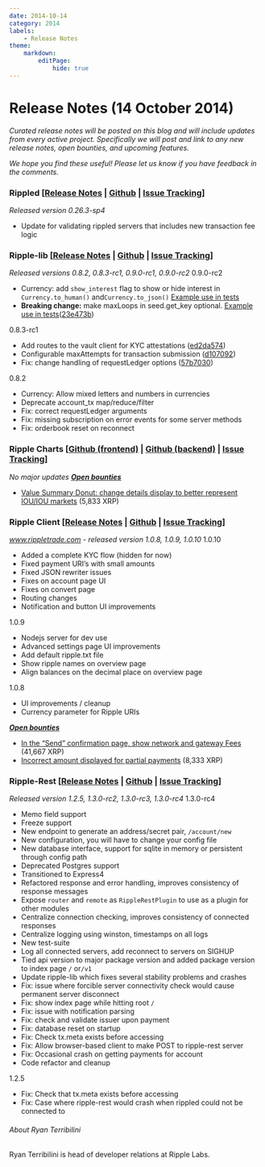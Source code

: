 ```yaml
---
date: 2014-10-14
category: 2014
labels:
    - Release Notes
theme:
    markdown:
        editPage:
            hide: true
---
```

# Release Notes (14 October 2014)

*Curated release notes will be posted on this blog and will include updates from every active project. Specifically we will post and link to any new release notes, open bounties, and upcoming features.*

*We hope you find these useful! Please let us know if you have feedback in the comments.*

### **Rippled [[Release Notes](https://ripple.com/wiki/Category:Rippled_release_notes) | [Github](https://github.com/ripple/rippled) | [Issue Tracking](https://ripplelabs.atlassian.net/secure/RapidBoard.jspa?rapidView=25)]**

*Released version 0.26.3-sp4*
-   Update for validating rippled servers that includes new transaction fee logic

### **Ripple-lib [[Release Notes](https://github.com/ripple/ripple-lib/releases) | [Github](https://github.com/ripple/ripple-lib) | [Issue Tracking](https://github.com/ripple/ripple-lib/issues)]**

*Released versions 0.8.2, 0.8.3-rc1, 0.9.0-rc1, 0.9.0-rc2* 0.9.0-rc2
-   Currency: add `show_interest` flag to show or hide interest in `Currency.to_human()` and`Currency.to_json()` [Example use in tests](https://github.com/ripple/ripple-lib/blob/947ec3edc2e7c8f1ef097e496bf552c74366e749/test/currency-test.js#L123)
-   **Breaking change:** make maxLoops in seed.get\_key optional. [Example use in tests](https://github.com/ripple/ripple-lib/blob/23e473b6886c457781949c825b3ff48b3984e51f/test/seed-test.js)([23e473b](https://github.com/ripple/ripple-lib/commit/23e473b6886c457781949c825b3ff48b3984e51f))

0.8.3-rc1
-   Add routes to the vault client for KYC attestations ([ed2da574](https://github.com/ripple/ripple-lib/commit/ed2da57475acf5e9d2cf3373858f4274832bd83f))
-   Configurable maxAttempts for transaction submission ([d107092](https://github.com/ripple/ripple-lib/commit/d10709254061e9e4416d2cb78b5cac1ec0d7ffa5))
-   Fix: change handling of requestLedger options ([57b7030](https://github.com/ripple/ripple-lib/commit/57b70300f5f0c7534ede118ddbb5d8762668a4f8))

0.8.2
-   Currency: Allow mixed letters and numbers in currencies
-   Deprecate account\_tx map/reduce/filter
-   Fix: correct requestLedger arguments
-   Fix: missing subscription on error events for some server methods
-   Fix: orderbook reset on reconnect

### **Ripple Charts [[Github (frontend)](https://github.com/ripple/ripplecharts-frontend) | [Github (backend)](https://github.com/ripple/ripple-data-api) | [Issue Tracking](https://ripplelabs.atlassian.net/browse/RC/?selectedTab=com.atlassian.jira.jira-projects-plugin:summary-panel)]**

*No major updates* [***Open bounties***](https://www.bountysource.com/trackers/3954022-ripple-charts)
-   [Value Summary Donut: change details display to better represent IOU/IOU markets](https://www.bountysource.com/issues/3597514-value-summary-donut-change-details-display-to-better-represent-iou-iou-markets) (5,833 XRP)

### **Ripple Client [[Release Notes](https://github.com/ripple/ripple-client/releases) | [Github](https://github.com/ripple/ripple-client) | [Issue Tracking](https://ripplelabs.atlassian.net/secure/RapidBoard.jspa?rapidView=2&view=planning&selectedIssue=RT-1990&quickFilter=38&epics=visible)]**

*www.rippletrade.com - released version 1.0.8, 1.0.9, 1.0.10* 1.0.10
-   Added a complete KYC flow (hidden for now)
-   Fixed payment URI’s with small amounts
-   Fixed JSON rewriter issues
-   Fixes on account page UI
-   Fixes on convert page
-   Routing changes
-   Notification and button UI improvements

1.0.9
-   Nodejs server for dev use
-   Advanced settings page UI improvements
-   Add default ripple.txt file
-   Show ripple names on overview page
-   Align balances on the decimal place on overview page

1.0.8
-   UI improvements / cleanup
-   Currency parameter for Ripple URIs

**[*Open bounties*](https://www.bountysource.com/trackers/3604734-ripple-trade)**
-   [In the “Send” confirmation page, show network and gateway Fees](https://www.bountysource.com/issues/2842674-in-the-send-confirmation-page-show-network-and-gateway-fees) (41,667 XRP)
-   [Incorrect amount displayed for partial payments](https://www.bountysource.com/issues/2842476-incorrect-amount-displayed-for-partial-payments) (8,333 XRP)

### **Ripple-Rest [[Release Notes](https://github.com/ripple/ripple-rest/releases) | [Github](https://github.com/ripple/ripple-rest) | [Issue Tracking](https://ripplelabs.atlassian.net/browse/RA/?selectedTab=com.atlassian.jira.jira-projects-plugin:summary-panel)]**

*Released version 1.2.5, 1.3.0-rc2, 1.3.0-rc3, 1.3.0-rc4* 1.3.0-rc4
-   Memo field support
-   Freeze support
-   New endpoint to generate an address/secret pair, `/account/new`
-   New configuration, you will have to change your config file
-   New database interface, support for sqlite in memory or persistent through config path
-   Deprecated Postgres support
-   Transitioned to Express4
-   Refactored response and error handling, improves consistency of response messages
-   Expose `router` and `remote` as `RippleRestPlugin` to use as a plugin for other modules
-   Centralize connection checking, improves consistency of connected responses
-   Centralize logging using winston, timestamps on all logs
-   New test-suite
-   Log all connected servers, add reconnect to servers on SIGHUP
-   Tied api version to major package version and added package version to index page `/` or`/v1`
-   Update ripple-lib which fixes several stability problems and crashes
-   Fix: issue where forcible server connectivity check would cause permanent server disconnect
-   Fix: show index page while hitting root `/`
-   Fix: issue with notification parsing
-   Fix: check and validate issuer upon payment
-   Fix: database reset on startup
-   Fix: Check tx.meta exists before accessing
-   Fix: Allow browser-based client to make POST to ripple-rest server
-   Fix: Occasional crash on getting payments for account
-   Code refactor and cleanup

1.2.5
-   Fix: Check that tx.meta exists before accessing
-   Fix: Case where ripple-rest would crash when rippled could not be connected to


###### About Ryan Terribilini

Ryan Terribilini is head of developer relations at Ripple Labs.
